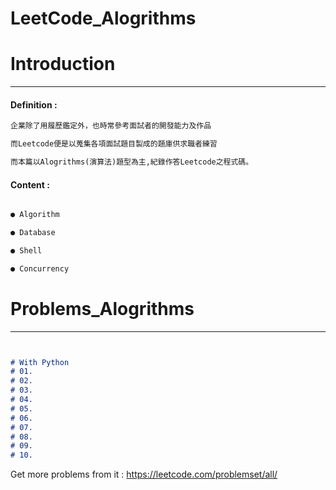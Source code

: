 # LeetCode_Alogrithms 

#  Introduction
***
#### Definition :
```markdown
企業除了用履歷鑑定外，也時常參考面試者的開發能力及作品

而Leetcode便是以蒐集各項面試題目製成的題庫供求職者練習

而本篇以Alogrithms(演算法)題型為主,紀錄作答Leetcode之程式碼。 


```
#### Content : 
```markdown

● Algorithm

● Database

● Shell

● Concurrency

```

#  Problems_Alogrithms 
***
```markdown


# With Python
# 01.
# 02. 
# 03.
# 04.
# 05.
# 06.
# 07.
# 08.
# 09.
# 10.


```


Get more problems from it : https://leetcode.com/problemset/all/


